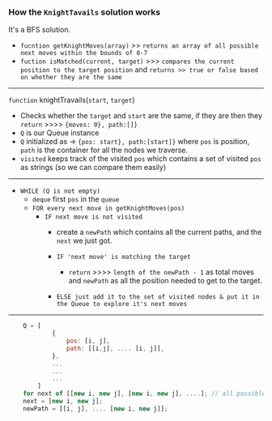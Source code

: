 ### How the `KnightTavails` solution works
It's a BFS solution.

* `fucntion getKnightMoves(array)` >> `returns an array of all possible next moves within the bounds of 0-7`
* `fuction isMatched(current, target)` >>> `compares the current position to the target position` and `returns >> true or false based on whether they are the same`

---
`function` knightTravails(`start`, `target`)
- Checks whether the `target` and `start` are the same, if they are then they `return` >>>> `{moves: 0}, path:[]}`
- `Q` is our Queue instance
- `Q` initialized as -> `{pos: start}, path:[start]}` where `pos` is position, `path` is the container for all the nodes we traverse.
- `visited` keeps track of the visited `pos` which contains a set of visited `pos` as strings (so we can compare them easily)
---
- `WHILE (Q is not empty)`
    - `deque` first `pos` in the `queue`
    - `FOR every next move in getKnightMoves(pos)`
        - `IF next move is not visited`
            - create a `newPath` which contains all the current paths, and the `next` we just got.
            - `IF 'next move' is matching the target`
                - `return` >>>> `length of the newPath - 1` as total moves and `newPath` as all the position needed to get to the target.
            
            - `ELSE just add it to the set of visited nodes & put it in the Queue to explore it's next moves`

---

```javascript
    Q = [
            {
                pos: [i, j],
                path: [[i,j], .... [i, j]],
            },
            ...
            ...
            ...
        ]
    for next of [[new i, new j], [new i, new j], ....]; // all possible moves
    next = [new i, new j];
    newPath = [[i, j], .... [new i, new j]];
```
